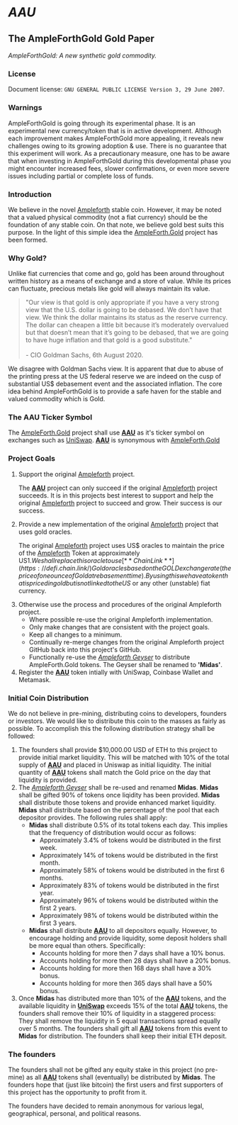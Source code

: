 # *AAU*
## The AmpleForthGold Gold Paper 
*AmpleForthGold: A new synthetic gold commodity.*

### License
Document license: `GNU GENERAL PUBLIC LICENSE Version 3, 29 June 2007`.

### Warnings
AmpleForthGold is going through its experimental phase. It is an experimental new currency/token that is in active development. Although each improvement makes AmpleForthGold more appealing, it reveals new challenges owing to its growing adoption & use. There is no guarantee that this experiment will work. As a precautionary measure, one has to be aware that when investing in AmpleForthGold during this developmental phase you might encounter increased fees, slower confirmations, or even more severe issues including partial or complete loss of funds. 

### Introduction

We believe in the novel [Ampleforth](http://ampleforth.org) stable coin. However, it may be noted that a valued physical commodity (not a fiat currency) should be the foundation of any stable coin. On that note, we believe gold best suits this purpose. In the light of this simple idea the [AmpleForth.Gold](http://ampleforth.gold) project has been formed.

### Why Gold?
Unlike fiat currencies that come and go, gold has been around throughout written history as a means of exchange and a store of value. While its prices can fluctuate, precious metals like gold will always maintain its value. 

> <p>"Our view is that gold is only appropriate if you have a very strong view that the U.S. dollar is going to be debased. We don’t have that view. We think the dollar maintains its status as the reserve currency. The dollar can cheapen a little bit because it’s moderately overvalued but that doesn’t mean that it’s going to be debased, that we are going to have huge inflation and that gold is a good substitute."<br><br> - CIO Goldman Sachs, 6th August 2020.</p>

We disagree with Goldman Sachs view. It is apparent that due to abuse of the printing press at the US federal reserve we are indeed on the cusp of substantial US$ debasement event and the associated inflation. The core idea behind AmpleForthGold is to provide a safe haven for the stable and valued commodity which is Gold.   

### The AAU Ticker Symbol
The [AmpleForth.Gold](http://ampleforth.gold) project shall use [**AAU**](http://ampleforth.gold) as it's ticker symbol on exchanges such as [UniSwap](https://uniswap.org/). [**AAU**](http://ampleforth.gold) is synonymous with [AmpleForth.Gold](http://ampleforth.gold)

### Project Goals
1. Support the original [Ampleforth](http://ampleforth.org) project.
&nbsp;&nbsp;&nbsp;&nbsp;&nbsp;&nbsp;<p>The [**AAU**](http://ampleforth.gold) project can only succeed if the original [Ampleforth](http://ampleforth.org) project succeeds. It is in this projects best interest to support and help the original [Ampleforth](http://ampleforth.org) project to succeed and grow. Their success is our success.</p>
2. Provide a new implementation of the original [Ampleforth](http://ampleforth.org) project that uses gold oracles.
&nbsp;&nbsp;&nbsp;&nbsp;&nbsp;&nbsp;<p>The original [Ampleforth](http://ampleforth.org) project uses US$ oracles to maintain the price of the [Ampleforth](http://ampleforth.org) Token at approximately US$1. We shall replace this oracle to use [**ChainLink**](https://defi.chain.link/) Gold oracles based on the GOLD exchange rate (the price of one ounce of Gold at rebasement time). By using this we have a token that is priced in gold but is not linked to the US$ or any other (unstable) fiat currency.</p>
3. Otherwise use the process and procedures of the original Ampleforth project.
    * Where possible re-use the original Ampleforth implementation.
    * Only make changes that are consistent with the project goals.
    * Keep all changes to a minimum.
    * Continually re-merge changes from the original Ampleforth project GitHub back into this project's GitHub.
    * Functionally re-use the [*Ampleforth Geyser*](https://www.ampleforth.org/dapps/) to distribute AmpleForth.Gold tokens. The Geyser shall be renamed to **'Midas'**.  
4. Register the [**AAU**](http://ampleforth.gold) token intially with UniSwap, Coinbase Wallet and Metamask.

### Initial Coin Distribution
We do not believe in pre-mining, distributing coins to developers, founders or investors. We would like to distribute this coin to the masses as fairly as possible. To accomplish this the following distribution strategy shall be followed:

1. The founders shall provide $10,000.00 USD of ETH to this project to provide initial market liquidity. This will be matched with 10% of the total supply of [**AAU**](http://ampleforth.gold) and placed in Uniswap as initial liquidity. The initial quantity of [**AAU**](http://ampleforth.gold) tokens shall match the Gold price on the day that liquidity is provided.
2. The [*Ampleforth Geyser*](https://www.ampleforth.org/dapps/) shall be re-used and renamed **Midas**. **Midas** shall be gifted 90% of tokens once liqidity has been provided. **Midas** shall distribute those tokens and provide enhanced market liquidity. **Midas** shall distribute based on the percentage of the pool that each depositor provides. The following rules shall apply:
    * **Midas** shall distribute 0.5% of its total tokens each day. This implies that the frequency of distribution would occur as follows:
       * Approximately 3.4% of tokens would be distributed in the first week. 
       * Approximately 14% of tokens would be distributed in the first month. 
       * Approximately 58% of tokens would be distributed in the first 6 months. 
       * Approximately 83% of tokens would be distributed in the first year. 
       * Approximately 96% of tokens would be distributed within the first 2 years. 
       * Approximately 98% of tokens would be distributed within the first 3 years.     
    * **Midas** shall distribute [**AAU**](http://ampleforth.gold) to all depositors equally. However, to encourage holding and provide liquidity, some deposit holders shall be more equal than others. Specifically:
       * Accounts holding for more then 7 days shall have a 10% bonus.
       * Accounts holding for more then 28 days shall have a 20% bonus.
       * Accounts holding for more then 168 days shall have a 30% bonus.
       * Accounts holding for more then 365 days shall have a 50% bonus.
3. Once **Midas** has distributed more than 10% of the [**AAU**](http://ampleforth.gold) tokens, and the available liquidity in [**UniSwap**](https://uniswap.org/) exceeds 15% of the total [**AAU**](http://ampleforth.gold) tokens, the founders shall remove their 10% of liquidity in a staggered process: They shall remove the liquidity in 5 equal transactions spread equally over 5 months. The founders shall gift all [**AAU**](http://ampleforth.gold) tokens from this event to **Midas** for distribution. The founders shall keep their initial ETH deposit.

### The founders
 
The founders shall not be gifted any equity stake in this project (no pre-mine) as all [**AAU**](http://ampleforth.gold) tokens shall (eventually) be distributed by **Midas**. The founders hope that (just like bitcoin) the first users and first supporters of this project has the opportunity to profit from it. 

The founders have decided to remain anonymous for various legal, geographical, personal, and political reasons. 
